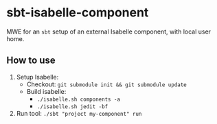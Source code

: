 # sbt-isabelle-component
MWE for an `sbt` setup of an external Isabelle component, with local user home.

## How to use
1. Setup Isabelle:
   - Checkout: `git submodule init && git submodule update`
   - Build isabelle:
     - `./isabelle.sh components -a`
     - `./isabelle.sh jedit -bf`
2. Run tool: `./sbt "project my-component" run`